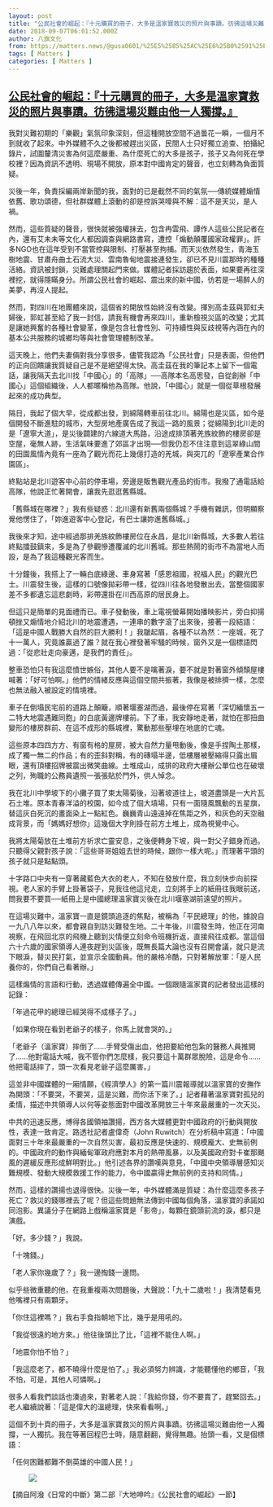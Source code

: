```yaml
---
layout: post
title: "公民社會的崛起：『十元購買的冊子，大多是溫家寶救災的照片與事蹟。彷彿這場災難由他一人獨撐。』"
date: 2018-09-07T06:01:52.000Z
author: 八旗文化
from: https://matters.news/@gusa0601/%25E5%2585%25AC%25E6%25B0%2591%25E7%25A4%25BE%25E6%259C%2583%25E7%259A%2584%25E5%25B4%259B%25E8%25B5%25B7-%25E5%258D%2581%25E5%2585%2583%25E8%25B3%25BC%25E8%25B2%25B7%25E7%259A%2584%25E5%2586%258A%25E5%25AD%2590-%25E5%25A4%25A7%25E5%25A4%259A%25E6%2598%25AF%25E6%25BA%25AB%25E5%25AE%25B6%25E5%25AF%25B6%25E6%2595%2591%25E7%2581%25BD%25E7%259A%2584%25E7%2585%25A7%25E7%2589%2587%25E8%2588%2587%25E4%25BA%258B%25E8%25B9%259F-%25E5%25BD%25B7%25E5%25BD%25BF%25E9%2580%2599%25E5%25A0%25B4%25E7%2581%25BD%25E9%259B%25A3%25E7%2594%25B1%25E4%25BB%2596%25E4%25B8%2580%25E4%25BA%25BA%25E7%258D%25A8%25E6%2592%2590-zdpuAkxNAjDkX4t2maCWjEdkZi8CT8G5hTKvd4xbGhrCdzRVX
tags: [ Matters ]
categories: [ Matters ]
---
```

<!--1536300112000-->
[公民社會的崛起：『十元購買的冊子，大多是溫家寶救災的照片與事蹟。彷彿這場災難由他一人獨撐。』](https://matters.news/@gusa0601/%25E5%2585%25AC%25E6%25B0%2591%25E7%25A4%25BE%25E6%259C%2583%25E7%259A%2584%25E5%25B4%259B%25E8%25B5%25B7-%25E5%258D%2581%25E5%2585%2583%25E8%25B3%25BC%25E8%25B2%25B7%25E7%259A%2584%25E5%2586%258A%25E5%25AD%2590-%25E5%25A4%25A7%25E5%25A4%259A%25E6%2598%25AF%25E6%25BA%25AB%25E5%25AE%25B6%25E5%25AF%25B6%25E6%2595%2591%25E7%2581%25BD%25E7%259A%2584%25E7%2585%25A7%25E7%2589%2587%25E8%2588%2587%25E4%25BA%258B%25E8%25B9%259F-%25E5%25BD%25B7%25E5%25BD%25BF%25E9%2580%2599%25E5%25A0%25B4%25E7%2581%25BD%25E9%259B%25A3%25E7%2594%25B1%25E4%25BB%2596%25E4%25B8%2580%25E4%25BA%25BA%25E7%258D%25A8%25E6%2592%2590-zdpuAkxNAjDkX4t2maCWjEdkZi8CT8G5hTKvd4xbGhrCdzRVX)
------

<div>
<p>   </p><p>我對災難初期的「樂觀」氣氛印象深刻，但這種開放空間不過曇花一瞬，一個月不到就收了起來。中外媒體不久之後都被趕出災區，民間人士只好獨立追查、拍攝紀錄片，試圖釐清災害為何這麼嚴重、為什麼死亡的大多是孩子，孩子又為何死在學校裡？因為資訊不透明、現場不開放，原本對中國肯定的聲音，也立刻轉為負面質疑。</p><p>災後一年，負責採編兩岸新聞的我，面對的已是截然不同的氣氛──傳統媒體煽情依舊、歌功頌德，但社群媒體上滾動的卻是控訴哭嚎與不解：這不是天災，是人禍。</p><p>然而，這些質疑的聲音，很快就被強權抹去­，包含冉雲飛、譚作人這些公民記者在內，還有艾未未等文化人都因調查與網路書寫，遭控「煽動顛覆國家政權罪」。許多NGO也在這年受到不當管控與限制、打壓甚至拘捕。而天災依然發生，青海玉樹地震、甘肅舟曲土石流大災、雲南魯甸地震接連發生，卻已不見川震那時的種種活絡。資訊被封鎖，災難處理關起門來做。媒體記者採訪趨於表面，如果要再往深裡挖，就得隱瞞身分。所謂公民社會的崛起、震出來的新中國，彷若是一場醉人的美夢，再沒人提起。</p><p>然而，對四川在地團體來說，這個省的開放性始終沒有改變。揮別高圭茲與郭虹夫婦後，郭虹甚至給了我一封信，請我有機會再來四川，重新檢視災區的改變；尤其是讓她興奮的各種社會變革，像是包含社會性別、可持續性與反歧視等內涵在內的基本公共服務的城鄉均等與社會管理體制改革。</p><p>這天晚上，他們夫妻倆對我分享很多，儘管我認為「公民社會」只是表面，但他們的正向回饋讓我質疑自己是不是絕望得太快。高圭茲在我的筆記本上留下一個電話，讓我隔天去北川找「中國心」的「高隊」──高隊本名高思發，自從創辦「中國心」這個組織後，人人都暱稱他為高隊。他說，「中國心」就是一個從草根發展起來的成功典型。</p><p>隔日，我起了個大早，從成都出發，到綿陽轉車前往北川。綿陽也是災區，如今是個開發不斷進駐的城市，大型房地產廣告成了我這一路的風景；從綿陽到北川走的是「遼寧大道」，是災後闢建的六線道大馬路，沿途成排頂著羌族紋飾的樓房卻是空屋，毫無人跡，生活氣味要進了郊區才出現──但我仍忍不住注意到這翠綠山間的田園風情內竟有一座為了觀光而花上幾億打造的羌城，與突兀的「遼寧產業合作園區」。</p><p>終點站是北川遊客中心前的停車場，旁邊是販售觀光產品的街市。我撥了通電話給高隊，他說正忙著開會，讓我先逛逛舊縣城。</p><p>「舊縣城在哪裡？」我有些疑惑：北川還有新舊兩個縣城？手機有雜訊，但明顯察覺他愣住了，「妳進遊客中心登記，有巴士讓妳進舊縣城。」</p><p>我後來才知，途中經過那排羌族紋飾樓房位在永昌，是北川新縣城，大多數人若往終點擂鼓鎮來，多是為了參觀慘遭覆滅的北川舊城。那些熱鬧的街市不為當地人而設，是為了我這種觀光客而生。</p><p>十分鐘後，我搭上了一輛白底綠邊、車身寫著「感恩祖國，祝福人民」的觀光巴士。川震發生後，這樣的口號像拋彩帶一樣，從四川往各地發散出去，當整個國家差不多都遺忘這悲劇時，彩帶還掛在川西高原的居民身上。</p><p>但這只是簡單的見面禮而已。車子發動後，車上電視螢幕開始播映影片，旁白抑揚頓挫又煽情地介紹北川的地震遭遇，一連串的數字滾了出來後，接著一段結語：「這是中國人戰勝大自然的巨大勝利！」我皺起眉，各種不以為然：一座城，死了十一萬人，究竟誰贏過了誰？就在我心裡發著牢騷的時候，窗外又是一個標語閃過：「從悲壯走向豪邁，是我們的責任」。</p><p>整車恐怕只有我這麼憤世嫉俗，其他人要不是噙著淚，要不就是對著窗外傾頹屋樓喊著：「好可怕啊。」他們的情緒反應與這個空間共振著，我像是被排擠一樣，怎麼也無法融入被設定的情境裡。</p><p>車子在倒塌民宅前的道路上顛簸，順著堰塞湖而過，最後停在寫著「深切緬懷五一二特大地震遇難同胞」的白底黃邊牌樓前。下了車，我安靜地走著，就怕在那扭曲變形的樓房群前、在這不成形的縣城裡，驚動那些壓埋在地底的亡魂。</p><p>這些原本四四方方、有窗有格的屋房，被大自然力量甩動後，像是手捏陶土那樣，成了獨一無二的作品；有的歪斜對稱，有的磚塌半邊，低樓層被壓縮得只露出眉眼，還有頂樓招牌被震出微笑曲線。土堆成山，成排的政府大樓辦公單位也在破壞之列，殉職的公務員遺照一張張貼於門外，供人悼念。</p><p>我在北川中學坡下的小攤子買了束太陽菊後，沿著坡道往上，坡道盡頭是一大片瓦石土堆。原本青春洋溢的校園，如今成了個大墳場，只有一面隨風飄動的五星旗，替這灰白死沉的畫面染上一點紅色。巍巍青山遠遠掉在焦距之外，和灰色的天空融成背景，而「媽媽好想你」這幾個大字則掛在前方土堆上，成為視覺中心。</p><p>我將太陽菊放在土堆前方祈求亡靈安息，之後便轉身下坡，與一對父子錯身而過。只聽得父親對孩子說：「這些哥哥姐姐去世的時候，跟你一樣大呢。」而理著平頭的孩子就只是點點頭。</p><p>十字路口中央有一穿著藏藍色大衣的老人，不知在發放什麼，我立刻快步向前探視。老人家的手臂上掛著袋子，見我往他這兒走，立刻將手上的紙冊往我眼前送，問我要不要買──紙冊上是中國總理溫家寶災後在北川堰塞湖前遠望的照片。</p><p>在這場災難中，溫家寶一直是鏡頭追逐的焦點，被稱為「平民總理」的他，據說自一九八八年以來，都會親自到訪災難發生地。二十年後，川震發生時，他正在河南視察，在飛回北京的飛機上聽到災情便立刻命令班機折返，直接飛往成都。當這個六十六歲的國家領導人連夜趕到災區後，既無長篇大論也沒有召開會議，就只是流下眼淚，替災民打氣，並宣示全國動員。他的嚴格冷酷，只對著解放軍：「是人民養你的，你們自己看著辦。」</p><p>這樣煽情的言語和行動，透過媒體傳遍全中國。一個跟隨溫家寶的記者發出這樣的記錄：</p><p>「年過花甲的總理已經哭得不成樣子了。」</p><p>「如果你現在看到老爺子的樣子，你馬上就會哭的。」</p><p>「老爺子（溫家寶）摔倒了……手臂受傷出血，他把要給他包紮的醫務人員推開了……他對電話大喊，我不管你們怎麼樣，我只要這十萬群眾脫險，這是命令……他把電話摔了，頭一次看見老爺子這麼厲害。」</p><p>這並非中國媒體的一廂情願，《經濟學人》的第一篇川震報導就以溫家寶的安撫作為開頭：「不要哭，不要哭，這是災難，而你活下來了。」記者藉著溫家寶對孤兒的柔情，描述中共領導人以何等姿態面對中國改革開放三十年來最嚴重的一次天災。</p><p>中共的迅速反應，博得各國領袖讚揚，西方各大媒體更對中國政府的行動與開放性，表達一致肯定。路透社記者盧偉奇（John Ruwitch）在分析稿中寫道：「中國面對三十年來最嚴重的一次自然災害，最初反應是快速的、規模龐大、史無前例的。中國政府的動作與緬甸軍政府應對本月的熱帶風暴，以及美國政府對卡崔那颶風的遲緩反應形成鮮明對比。」他引述各界的讚嘆與意見，「中國中央領導層感知災難規模、發動大規模救援工作的能力，令中國贏得史無前例的支持和同情。」</p><p>然而，這樣的讚揚也退得很快。災後一年，中外媒體滿是質疑：為什麼這麼多孩子死亡？救災的錢哪裡去了呢？但這些問題無法傳到中國每個角落，溫家寶的承諾如同泡影。異議分子在網路上戲稱溫家寶是「影帝」，每顆在鏡頭前流的淚，都只是演戲。</p><p>「好。多少錢？」我說。</p><p>「十塊錢。」</p><p>「老人家你幾歲了？」我一邊掏錢一邊問。</p><p>似乎些微重聽的他，在我重複兩次問題後，大聲說：「九十二歲啦！」我清楚看見他嘴裡只有兩顆牙。</p><p>「你住這裡嗎？」我右手食指朝地下比，幾乎是用吼的。</p><p>「我從很遠的地方來。」他往後頭比了比，「這裡不能住人啊。」</p><p>「地震你怕不怕？」</p><p>「我這麼老了，都不曉得什麼是怕了。」我必須努力辨識，才能聽懂他的鄉音，「我不怕，可是，其他人可憐啊。」</p><p>很多人看我們談話也湊過來，對著老人說：「我給你錢，你不要賣了，趕緊回去。」老人繼續說著：「這是偉大的溫總理，快來看看啊。」</p><p>這個不到十頁的冊子，大多是溫家寶救災的照片與事蹟。彷彿這場災難由他一人獨撐，一人獨抗。我在等著回程巴士時，隨意翻翻，覺得無趣。抬頭一看，又是個標語：</p><p>「任何困難都難不倒英雄的中國人民！」 </p><p></p><p></p><figure class="image">      <picture>        <source type="image/webp" media="(min-width: 768px)" srcset="https://matters-server-production.s3-ap-southeast-1.amazonaws.com/embed/45b084d1-cbf5-47c3-b9d8-79589340aef5/0aec8ef4762cc7b9286e1316887a19513c9e7317c4ce7e0d725b5f4c74ad4b3d.png" onerror="this.srcset='https://matters-server-production.s3-ap-southeast-1.amazonaws.com/embed/45b084d1-cbf5-47c3-b9d8-79589340aef5/0aec8ef4762cc7b9286e1316887a19513c9e7317c4ce7e0d725b5f4c74ad4b3d.png'">        <source media="(min-width: 768px)" srcset="https://matters-server-production.s3-ap-southeast-1.amazonaws.com/embed/45b084d1-cbf5-47c3-b9d8-79589340aef5/0aec8ef4762cc7b9286e1316887a19513c9e7317c4ce7e0d725b5f4c74ad4b3d.png" onerror="this.srcset='https://matters-server-production.s3-ap-southeast-1.amazonaws.com/embed/45b084d1-cbf5-47c3-b9d8-79589340aef5/0aec8ef4762cc7b9286e1316887a19513c9e7317c4ce7e0d725b5f4c74ad4b3d.png'">        <source type="image/webp" srcset="https://matters-server-production.s3-ap-southeast-1.amazonaws.com/embed/45b084d1-cbf5-47c3-b9d8-79589340aef5/0aec8ef4762cc7b9286e1316887a19513c9e7317c4ce7e0d725b5f4c74ad4b3d.png">        <img src="https://matters-server-production.s3-ap-southeast-1.amazonaws.com/embed/45b084d1-cbf5-47c3-b9d8-79589340aef5/0aec8ef4762cc7b9286e1316887a19513c9e7317c4ce7e0d725b5f4c74ad4b3d.png" srcset="https://matters-server-production.s3-ap-southeast-1.amazonaws.com/embed/45b084d1-cbf5-47c3-b9d8-79589340aef5/0aec8ef4762cc7b9286e1316887a19513c9e7317c4ce7e0d725b5f4c74ad4b3d.png" loading="lazy" referrerpolicy="no-referrer">      </picture>    <figcaption></figcaption></figure><p></p><p>【摘自阿潑《日常的中斷》第二部『大地呻吟』《公民社會的崛起》一節】  </p>
</div>
